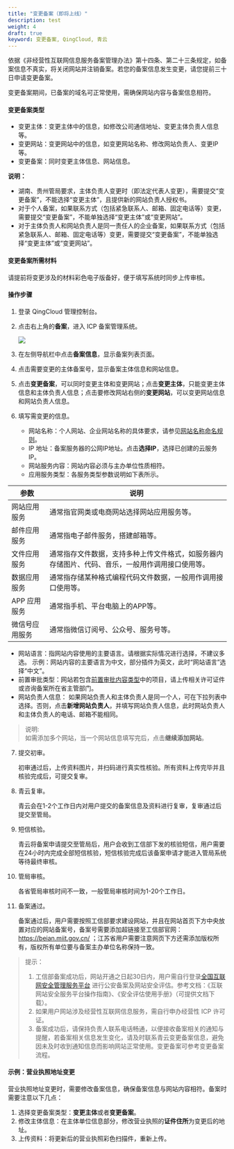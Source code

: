 ```yaml
---
title: "变更备案（即将上线）"
description: test
weight: 4
draft: true
keyword: 变更备案, QingCloud, 青云
---
```




依据《非经营性互联网信息服务备案管理办法》第十四条、第二十三条规定，如备案信息不真实，将关闭网站并注销备案。若您的备案信息发生变更，请您提前三十日申请变更备案。

变更备案期间，已备案的域名可正常使用，需确保网站内容与备案信息相符。

#### 变更备案类型

- 变更主体：变更主体中的信息，如修改公司通信地址、变更主体负责人信息等。
- 变更网站：变更网站中的信息，如变更网站名称、修改网站负责人、变更IP等。
- 变更备案：同时变更主体信息、网站信息。

**说明：**

- 湖南、贵州管局要求，主体负责人变更时（即法定代表人变更），需要提交“变更备案”，不能选择“变更主体”，且提供新的网站负责人授权书。
- 对于个人备案，如果联系方式（包括紧急联系人、邮箱、固定电话等）变更，需要提交“变更备案”，不能单独选择“变更主体”或“变更网站”。
- 对于主体负责人和网站负责人是同一责任人的企业备案，如果联系方式（包括紧急联系人、邮箱、固定电话等）变更，需要提交“变更备案”，不能单独选择“变更主体”或“变更网站”。

#### 变更备案所需材料

请提前将变更涉及的材料彩色电子版备好，便于填写系统时同步上传审核。

#### 操作步骤

1. 登录 QingCloud 管理控制台。

2. 点击右上角的**备案**，进入 ICP 备案管理系统。

   ![](../../_images/icp_management.png)
3. 在左侧导航栏中点击**备案信息**，显示备案列表页面。

4. 点击需要变更的主体备案号，显示备案主体信息和网站信息。

5. 点击**变更备案**，可以同时变更主体和变更网站；点击**变更主体**，只能变更主体信息和主体负责人信息；点击要修改网站右侧的**变更网站**，可以变更网站信息和网站负责人信息。

6. 填写需变更的信息。

    * 网站名称：个人网站、企业网站名称的具体要求，请参见[网站名称命名规则](../../intro/limit/)。
    * IP 地址：备案服务器的公网IP地址。点击**选择IP**，选择已创建的云服务IP。
    * 网站服务内容：网站内容必须与主办单位性质相符。
    * 应用服务类型：各服务类型参数说明如下表所示。


| 参数           | 说明                                     |
| -------------- | ------------------------------------- |
| 网站应用服务   | 通常指官网类或电商网站选择网站应用服务等。         |
| 邮件应用服务   | 通常指电子邮件服务，搭建邮箱等。                 |
| 文件应用服务   | 通常指存文件数据，支持多种上传文件格式，如服务器内存储图片、代码、音乐，一般用作调用接口使用等。 |
| 数据应用服务   | 通常指存储某种格式编程代码文件数据，一般用作调用接口使用等。|
| APP 应用服务   | 通常指手机、平台电脑上的APP等。                       |
| 微信号应用服务 | 通常指微信订阅号、公众号、服务号等。                 |

   * 网站语言：指网站内容使用的主要语言。请根据实际情况进行选择，不建议多选。
     示例：网站内容的主要语言为中文，部分插件为英文，此时“网站语言”选择“中文”。
   * 前置审批类型：网站若包含[前置审批内容类型](../../prepare/pre_approval/)中的项目，请上传相关许可证件或咨询备案所在省主管部门。
   * 网站负责人信息：
     如果网站负责人和主体负责人是同一个人，可在下拉列表中选择。否则，点击**新增网站负责人**，并填写网站负责人信息，此时网站负责人和主体负责人的电话、邮箱不能相同。

> 说明:  
> 如需添加多个网站，当一个网站信息填写完后，点击**继续添加网站**。

7. 提交初审。

   初审通过后，上传资料图片，并扫码进行真实性核验。所有资料上传完毕并且核验完成后，可提交复审。

8. 青云复审。

   青云会在1-2个工作日内对用户提交的备案信息及资料进行复审，复审通过后提交至管局。

9. 短信核验。

   青云将备案申请提交至管局后，用户会收到工信部下发的核验短信，用户需要在24小时内完成全部短信核验，短信核验完成后该备案申请才能进入管局系统等待最终审核。

10. 管局审核。

    各省管局审核时间不一致，一般管局审核时间为1-20个工作日。

11. 备案通过。

    备案通过后，用户需要按照工信部要求建设网站，并且在网站首页下方中央放置对应的网站备案号，备案号需要添加超链接至工信部官网：https://beian.miit.gov.cn/ ；江苏省用户需要注意网页下方还需添加版权所有，版权所有单位要与备案主办单位名称保持一致。




> 提示：  
> 1. 工信部备案成功后，网站开通之日起30日内，用户需自行登录[全国互联网安全管理服务平台](http://www.beian.gov.cn/portal/index.do) 进行公安备案及网站安全评估。参考文档：《互联网站安全服务平台操作指南》、《安全评估使用手册》（可提供文档下载）。  
> 2. 如果用户网站涉及经营性互联网信息服务，需自行申办经营性 ICP 许可证。  
> 3. 备案成功后，请保持负责人联系电话畅通，以便接收备案相关的通知与提醒，若备案相关信息发生变化，请及时联系青云变更备案信息，避免因未及时收到通知信息而影响网站正常使用。变更备案可参考变更备案流程。

#### 示例：营业执照地址变更

营业执照地址变更时，需要修改备案信息，确保备案信息与网站内容相符。备案时需要注意以下几点：

1. 选择变更备案类型：**变更主体**或者**变更备案**。
2. 修改主体信息：在主体单位信息部分，修改营业执照的**证件住所**为变更后的地址。
3. 上传资料：将更新后的营业执照彩色扫描件，重新上传。